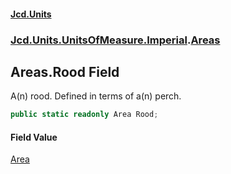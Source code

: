 #### [Jcd.Units](index.md 'index')
### [Jcd.Units.UnitsOfMeasure.Imperial](Jcd.Units.UnitsOfMeasure.Imperial.md 'Jcd.Units.UnitsOfMeasure.Imperial').[Areas](Areas.md 'Jcd.Units.UnitsOfMeasure.Imperial.Areas')

## Areas.Rood Field

A(n) rood. Defined in terms of a(n) perch.

```csharp
public static readonly Area Rood;
```

#### Field Value
[Area](Area.md 'Jcd.Units.UnitTypes.Area')
